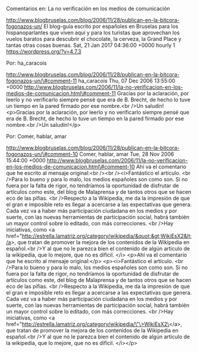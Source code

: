 Comentarios en: La no verificación en los medios de comunicación

http://www.blogbruselas.com/blog/2006/11/28/publican-en-la-bitcora-fogonazos-un/
El blog-guía escrito por españoles en Bruselas para los hispanoparlantes
que viven aquí y para los turistas que aprovechan los vuelos baratos
para descubrir el chocolate, la cerveza, la Grand Place y tantas otras
cosas buenas. Sat, 21 Jan 2017 04:36:00 +0000 hourly 1
https://wordpress.org/?v=4.7.3

Por: ha\_caracois

http://www.blogbruselas.com/blog/2006/11/28/publican-en-la-bitcora-fogonazos-un/\#comment-11
ha\_caracois Thu, 07 Dec 2006 13:55:00 +0000
http://www.blogbruselas.com/2006/11/la-no-verificacion-en-los-medios-de-comunicacion.html\#comment-11
Gracias por la aclaración, por leerlo y no verificarlo siempre pensé que
era de B. Brecht, de hecho lo tuve un tiempo en la pared firmado por ese
nombre.&lt;br /&gt;Un saludín! \<p\>Gracias por la aclaración, por
leerlo y no verificarlo siempre pensé que era de B. Brecht, de hecho lo
tuve un tiempo en la pared firmado por ese nombre.\<br /\>Un
saludín!\</p\>

Por: Comer, hablar, amar

http://www.blogbruselas.com/blog/2006/11/28/publican-en-la-bitcora-fogonazos-un/\#comment-10
Comer, hablar, amar Tue, 28 Nov 2006 15:44:00 +0000
http://www.blogbruselas.com/2006/11/la-no-verificacion-en-los-medios-de-comunicacion.html\#comment-10
Ahí va el comentario que he escrito al mensaje original:&lt;br
/&gt;&lt;br /&gt;&lt;i&gt;Fantástico el artículo. &lt;br /&gt;Para lo
bueno y para lo malo, los medios españoles son como son. Si no fuera por
la falta de rigor, no tendríamos la oportunidad de disfrutar de
artículos como este, del blog de Malaprensa y de tantos otros que se
hacen eco de las pifias. &lt;br /&gt;Respecto a la Wikipedia, me da la
impresión de que el gran e imposible reto es llegar a acercarse a las
expectativas que genera. Cada vez va a haber más participación ciudadana
en los medios y por suerte, con las nuevas herramientas de participación
social, habrá también un mayor control sobre lo editado, con más
correcciones. &lt;br /&gt;Hay iniciativas, como &lt;a
href=&quot;http://estrella.lamatriz.org/category/wikipedia/&quot;&gt;WikiEsX2&lt;/a&gt;,
que tratan de promover la mejora de los contenidos de la Wikipedia en
español.&lt;br /&gt;Y al que no le parezca bien el contenido de algún
artículo de la wikipedia, que lo mejore, que no es difícil. &lt;/i&gt;
\<p\>Ahí va el comentario que he escrito al mensaje original:\</p\>
\<p\>\<i\>Fantástico el artículo. \<br /\>Para lo bueno y para lo malo,
los medios españoles son como son. Si no fuera por la falta de rigor, no
tendríamos la oportunidad de disfrutar de artículos como este, del blog
de Malaprensa y de tantos otros que se hacen eco de las pifias. \<br
/\>Respecto a la Wikipedia, me da la impresión de que el gran e
imposible reto es llegar a acercarse a las expectativas que genera. Cada
vez va a haber más participación ciudadana en los medios y por suerte,
con las nuevas herramientas de participación social, habrá también un
mayor control sobre lo editado, con más correcciones. \<br /\>Hay
iniciativas, como \<a
href=\"http://estrella.lamatriz.org/category/wikipedia/\"\>WikiEsX2\</a\>,
que tratan de promover la mejora de los contenidos de la Wikipedia en
español.\<br /\>Y al que no le parezca bien el contenido de algún
artículo de la wikipedia, que lo mejore, que no es difícil. \</i\>\</p\>
